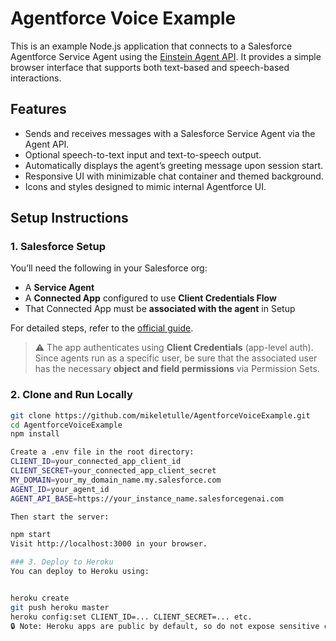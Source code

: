 # Agentforce Voice Example

This is an example Node.js application that connects to a Salesforce Agentforce Service Agent using the [Einstein Agent API](https://developer.salesforce.com/docs/einstein/genai/guide/agent-api-get-started.html). It provides a simple browser interface that supports both text-based and speech-based interactions.

## Features

- Sends and receives messages with a Salesforce Service Agent via the Agent API.
- Optional speech-to-text input and text-to-speech output.
- Automatically displays the agent’s greeting message upon session start.
- Responsive UI with minimizable chat container and themed background.
- Icons and styles designed to mimic internal Agentforce UI.

## Setup Instructions

### 1. Salesforce Setup

You’ll need the following in your Salesforce org:

- A **Service Agent**
- A **Connected App** configured to use **Client Credentials Flow**
- That Connected App must be **associated with the agent** in Setup

For detailed steps, refer to the [official guide](https://developer.salesforce.com/docs/einstein/genai/guide/agent-api-get-started.html).

> ⚠️ The app authenticates using **Client Credentials** (app-level auth). Since agents run as a specific user, be sure that the associated user has the necessary **object and field permissions** via Permission Sets.

### 2. Clone and Run Locally

```bash
git clone https://github.com/mikeletulle/AgentforceVoiceExample.git
cd AgentforceVoiceExample
npm install

Create a .env file in the root directory:
CLIENT_ID=your_connected_app_client_id
CLIENT_SECRET=your_connected_app_client_secret
MY_DOMAIN=your_my_domain_name.my.salesforce.com
AGENT_ID=your_agent_id
AGENT_API_BASE=https://your_instance_name.salesforcegenai.com

Then start the server:

npm start
Visit http://localhost:3000 in your browser.

### 3. Deploy to Heroku
You can deploy to Heroku using:


heroku create
git push heroku master
heroku config:set CLIENT_ID=... CLIENT_SECRET=... etc.
🔒 Note: Heroku apps are public by default, so do not expose sensitive credentials or hardcode secrets in the frontend.

